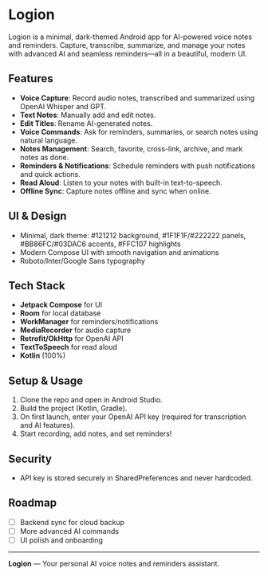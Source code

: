 
# Logion

Logion is a minimal, dark-themed Android app for AI-powered voice notes and reminders. Capture, transcribe, summarize, and manage your notes with advanced AI and seamless reminders—all in a beautiful, modern UI.

## Features

- **Voice Capture**: Record audio notes, transcribed and summarized using OpenAI Whisper and GPT.
- **Text Notes**: Manually add and edit notes.
- **Edit Titles**: Rename AI-generated notes.
- **Voice Commands**: Ask for reminders, summaries, or search notes using natural language.
- **Notes Management**: Search, favorite, cross-link, archive, and mark notes as done.
- **Reminders & Notifications**: Schedule reminders with push notifications and quick actions.
- **Read Aloud**: Listen to your notes with built-in text-to-speech.
- **Offline Sync**: Capture notes offline and sync when online.

## UI & Design

- Minimal, dark theme: #121212 background, #1F1F1F/#222222 panels, #BB86FC/#03DAC6 accents, #FFC107 highlights
- Modern Compose UI with smooth navigation and animations
- Roboto/Inter/Google Sans typography

## Tech Stack

- **Jetpack Compose** for UI
- **Room** for local database
- **WorkManager** for reminders/notifications
- **MediaRecorder** for audio capture
- **Retrofit/OkHttp** for OpenAI API
- **TextToSpeech** for read aloud
- **Kotlin** (100%)

## Setup & Usage

1. Clone the repo and open in Android Studio.
2. Build the project (Kotlin, Gradle).
3. On first launch, enter your OpenAI API key (required for transcription and AI features).
4. Start recording, add notes, and set reminders!

## Security

- API key is stored securely in SharedPreferences and never hardcoded.

## Roadmap

- [ ] Backend sync for cloud backup
- [ ] More advanced AI commands
- [ ] UI polish and onboarding

---

**Logion** — Your personal AI voice notes and reminders assistant.
